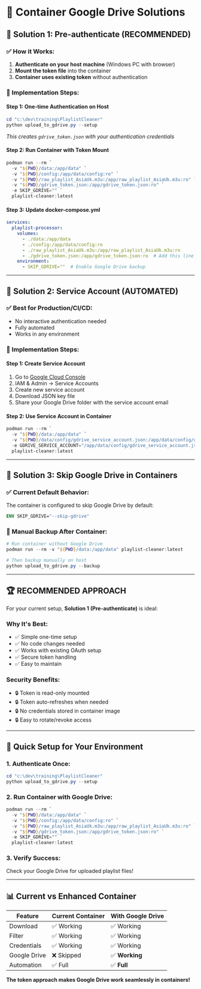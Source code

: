 # 🐳 Container Google Drive Solutions

## 🎯 **Solution 1: Pre-authenticate (RECOMMENDED)**

### **✅ How it Works:**
1. **Authenticate on your host machine** (Windows PC with browser)
2. **Mount the token file** into the container
3. **Container uses existing token** without authentication

### **📝 Implementation Steps:**

#### Step 1: One-time Authentication on Host
```powershell
cd "c:\dev\training\PlaylistCleaner"
python upload_to_gdrive.py --setup
```
*This creates `gdrive_token.json` with your authentication credentials*

#### Step 2: Run Container with Token Mount
```powershell
podman run --rm `
  -v "${PWD}/data:/app/data" `
  -v "${PWD}/config:/app/data/config:ro" `
  -v "${PWD}/raw_playlist_AsiaUk.m3u:/app/raw_playlist_AsiaUk.m3u:ro" `
  -v "${PWD}/gdrive_token.json:/app/gdrive_token.json:ro" `
  -e SKIP_GDRIVE="" `
  playlist-cleaner:latest
```

#### Step 3: Update docker-compose.yml
```yaml
services:
  playlist-processor:
    volumes:
      - ./data:/app/data
      - ./config:/app/data/config:ro
      - ./raw_playlist_AsiaUk.m3u:/app/raw_playlist_AsiaUk.m3u:ro
      - ./gdrive_token.json:/app/gdrive_token.json:ro  # Add this line
    environment:
      - SKIP_GDRIVE=""  # Enable Google Drive backup
```

---

## 🎯 **Solution 2: Service Account (AUTOMATED)**

### **✅ Best for Production/CI/CD:**
- No interactive authentication needed
- Fully automated
- Works in any environment

### **📝 Implementation Steps:**

#### Step 1: Create Service Account
1. Go to [Google Cloud Console](https://console.cloud.google.com/)
2. IAM & Admin → Service Accounts
3. Create new service account
4. Download JSON key file
5. Share your Google Drive folder with the service account email

#### Step 2: Use Service Account in Container
```powershell
podman run --rm `
  -v "${PWD}/data:/app/data" `
  -v "${PWD}/data/config/gdrive_service_account.json:/app/data/config/gdrive_service_account.json:ro" `
  -e GDRIVE_SERVICE_ACCOUNT="/app/data/config/gdrive_service_account.json" `
  playlist-cleaner:latest
```

---

## 🎯 **Solution 3: Skip Google Drive in Containers**

### **✅ Current Default Behavior:**
The container is configured to skip Google Drive by default:
```dockerfile
ENV SKIP_GDRIVE="--skip-gdrive"
```

### **📝 Manual Backup After Container:**
```powershell
# Run container without Google Drive
podman run --rm -v "${PWD}/data:/app/data" playlist-cleaner:latest

# Then backup manually on host
python upload_to_gdrive.py --backup
```

---

## 🏆 **RECOMMENDED APPROACH**

For your current setup, **Solution 1 (Pre-authenticate)** is ideal:

### **Why It's Best:**
- ✅ Simple one-time setup
- ✅ No code changes needed
- ✅ Works with existing OAuth setup
- ✅ Secure token handling
- ✅ Easy to maintain

### **Security Benefits:**
- 🔒 Token is read-only mounted
- 🔒 Token auto-refreshes when needed
- 🔒 No credentials stored in container image
- 🔒 Easy to rotate/revoke access

---

## 🚀 **Quick Setup for Your Environment**

### **1. Authenticate Once:**
```powershell
cd "c:\dev\training\PlaylistCleaner"
python upload_to_gdrive.py --setup
```

### **2. Run Container with Google Drive:**
```powershell
podman run --rm `
  -v "${PWD}/data:/app/data" `
  -v "${PWD}/config:/app/data/config:ro" `
  -v "${PWD}/raw_playlist_AsiaUk.m3u:/app/raw_playlist_AsiaUk.m3u:ro" `
  -v "${PWD}/gdrive_token.json:/app/gdrive_token.json:ro" `
  -e SKIP_GDRIVE="" `
  playlist-cleaner:latest
```

### **3. Verify Success:**
Check your Google Drive for uploaded playlist files!

---

## 📊 **Current vs Enhanced Container**

| Feature | Current Container | With Google Drive |
|---------|------------------|-------------------|
| Download | ✅ Working | ✅ Working |
| Filter | ✅ Working | ✅ Working |
| Credentials | ✅ Working | ✅ Working |
| Google Drive | ❌ Skipped | ✅ **Working** |
| Automation | ✅ Full | ✅ **Full** |

**The token approach makes Google Drive work seamlessly in containers!**
